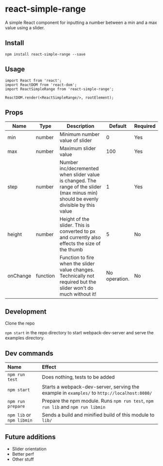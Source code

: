 # react-simple-range

A simple React component for inputting a number between a min and a max value using a slider.

## Install

```npm install react-simple-range --save```

## Usage

```
import React from 'react';
import ReactDOM from 'react-dom';
import ReactSimpleRange from 'react-simple-range';

ReactDOM.render(<ReactSimpleRange/>, rootElement);
```

## Props

Name | Type | Description | Default | Required
---|---|---|---|---
min | number | Minimum number value of slider | 0 | Yes
max | number | Maximum slider value | 100 | Yes
step | number | Number inc/decremented when slider value is changed. The range of the slider (max minus min) should be evenly divisible by this value | 1 | Yes
height | number | Height of the slider. This is converted to px and currently also effects the size of the thumb | 5 | No
onChange | function | Function to fire when the slider value changes. Technically not required but the slider won't do much without it! | No operation. | No

## Development

Clone the repo

```npm start``` in the repo directory to start webpack-dev-server and serve the examples directory.

## Dev commands

Name | Effect
:---|:---
`npm run test` | Does nothing, tests to be added
`npm start` | Starts a webpack-dev-server, serving the example in `examples/` to `http://localhost:8080/`
`npm run prepare` | Prepare the npm module. Runs `npm run test`, `npm run lib` and `npm run libmin`
`npm lib` or `npm libmin` | Sends a build and minified build of this module to `lib/`

## Future additions

- Slider orientation
- Better perf
- Other stuff